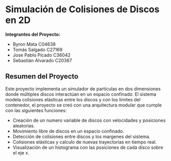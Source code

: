 # Simulación de Colisiones de Discos en 2D

**Integrantes del Proyecto:**

* Byron Mata C04638 
* Tomás Salgado C27169 
* Jose Pablo Picado C36042 
* Sebastián Alvarado C20367 

## Resumen del Proyecto
Este proyecto implementa un simulador de partículas en dos dimensiones donde múltiples discos interactúan en un espacio confinado. El sistema modela colisiones elásticas entre los discos y con los límites del contenedor, el proyecto se creó con una arquitectura modular que cumple con las siguientes funciones:

- Creación de un numero variable de discos con velocidades y posiciones aleatorias.
- Movimiento libre de discos en un espacio confinado.
- Detección de colisiones entre discos y los margenes del sistema.
- Colisiones elásticas y calculo de nuevas trayectorias en tiempo real.
- Visualización de un histograma con las posiciones de cada disco sobre el eje x.


